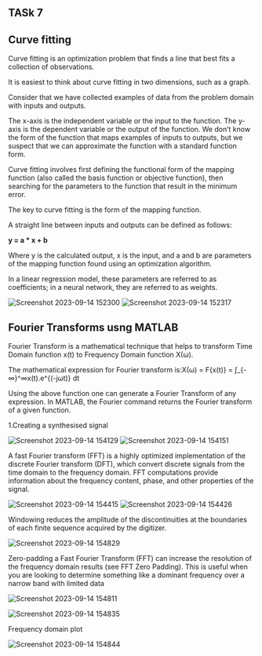 
## TASk 7
## Curve fitting

Curve fitting is an optimization problem that finds a line that best fits a collection of observations.

It is easiest to think about curve fitting in two dimensions, such as a graph.

Consider that we have collected examples of data from the problem domain with inputs and outputs.

The x-axis is the independent variable or the input to the function. The y-axis is the dependent variable or the output of the function. We don’t know the form of the function that maps examples of inputs to outputs, but we suspect that we can approximate the function with a standard function form.

Curve fitting involves first defining the functional form of the mapping function (also called the basis function or objective function), then searching for the parameters to the function that result in the minimum error.

The key to curve fitting is the form of the mapping function.

A straight line between inputs and outputs can be defined as follows:

**y = a * x + b**

Where y is the calculated output, x is the input, and a and b are parameters of the mapping function found using an optimization algorithm.

In a linear regression model, these parameters are referred to as coefficients; in a neural network, they are referred to as weights.

![Screenshot 2023-09-14 152300](https://github.com/vidhathri30/L1Report/assets/101579638/e0e457b0-ad22-4bf9-a4d1-7aea46c9bf56)
![Screenshot 2023-09-14 152317](https://github.com/vidhathri30/L1Report/assets/101579638/1444788b-e36e-4d5b-a63f-b220300df623)

 ## Fourier Transforms usng MATLAB

 Fourier Transform is a mathematical technique that helps to transform Time Domain function x(t) to Frequency Domain function X(ω).

 The mathematical expression for Fourier transform is:X(ω) = F\{x(t)\} = ∫_{-∞}^∞x(t).e^{(-jωt)} dt

 Using the above function one can generate a Fourier Transform of any expression. In MATLAB, the Fourier command returns the Fourier transform of a given function.

 1.Creating a synthesised signal

![Screenshot 2023-09-14 154129](https://github.com/vidhathri30/L1Report/assets/101579638/2a0e25ab-dc0d-4a50-bbc7-595f9b459e2a)
![Screenshot 2023-09-14 154151](https://github.com/vidhathri30/L1Report/assets/101579638/1109e9d7-2457-45cf-b8c1-6e34633cac59)



A fast Fourier transform (FFT) is a highly optimized implementation of the discrete Fourier transform (DFT), which convert discrete signals from the time domain to the frequency domain. FFT computations provide information about the frequency content, phase, and other properties of the signal.

![Screenshot 2023-09-14 154415](https://github.com/vidhathri30/L1Report/assets/101579638/27c39541-c6c5-4458-874f-59b221760c40)
![Screenshot 2023-09-14 154426](https://github.com/vidhathri30/L1Report/assets/101579638/86949b5f-2fe9-4ebf-a124-11d7977954c3)

Windowing reduces the amplitude of the discontinuities at the boundaries of each finite sequence acquired by the digitizer. 

![Screenshot 2023-09-14 154829](https://github.com/vidhathri30/L1Report/assets/101579638/acedf183-8fb9-45ae-b9a0-ffb7836d292f)

Zero-padding a Fast Fourier Transform (FFT) can increase the resolution of the frequency domain results (see FFT Zero Padding). This is useful when you are looking to determine something like a dominant frequency over a narrow band with limited data

![Screenshot 2023-09-14 154811](https://github.com/vidhathri30/L1Report/assets/101579638/ae6101fe-7a61-4a8e-af58-e62db9d703fb)

![Screenshot 2023-09-14 154835](https://github.com/vidhathri30/L1Report/assets/101579638/8d4bcf46-f4d2-4a12-9e7a-b094dd1185b0)

 Frequency domain plot

![Screenshot 2023-09-14 154844](https://github.com/vidhathri30/L1Report/assets/101579638/db69797f-db35-4b5a-8de7-1d9c293e78eb)


